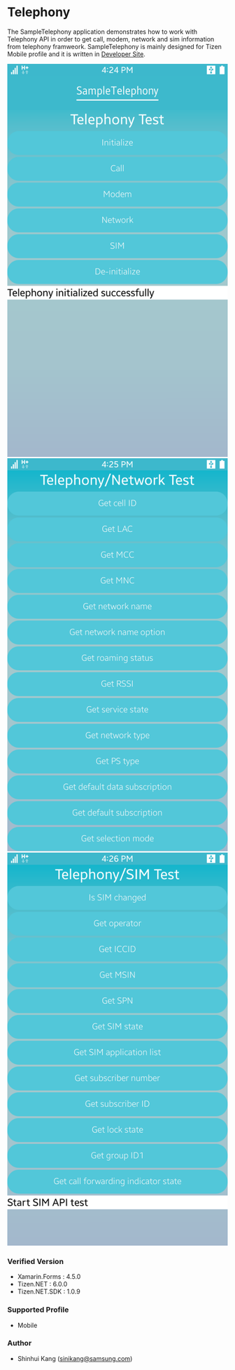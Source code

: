 # Telephony
The SampleTelephony application demonstrates how to work with Telephony API in order to get call, modem, network and sim information from telephony framweork.
SampleTelephony is mainly designed for Tizen Mobile profile and it is written in [Developer Site](https://docs.tizen.org/application/dotnet/guides/connectivity/telephony).

![MainPage](./Screenshots/Tizen/SampleTelephony_1st_depth.png)
![2ndDepthPage](./Screenshots/Tizen/SampleTelephony_network.png)
![2ndDepthPage](./Screenshots/Tizen/SampleTelephony_SIM.png)


### Verified Version
* Xamarin.Forms : 4.5.0
* Tizen.NET : 6.0.0
* Tizen.NET.SDK : 1.0.9


### Supported Profile
* Mobile

### Author
* Shinhui Kang (sinikang@samsung.com)
